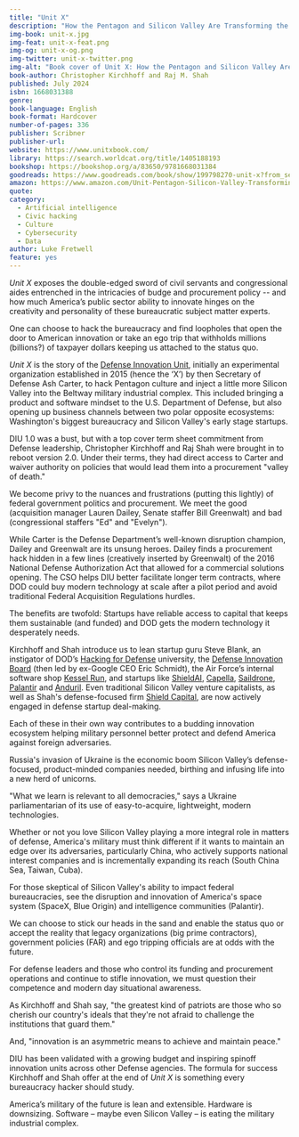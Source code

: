 ```yaml
---
title: "Unit X"
description: "How the Pentagon and Silicon Valley Are Transforming the Future of War"
img-book: unit-x.jpg
img-feat: unit-x-feat.png
img-og: unit-x-og.png
img-twitter: unit-x-twitter.png
img-alt: "Book cover of Unit X: How the Pentagon and Silicon Valley Are Transforming the Future of War"
book-author: Christopher Kirchhoff and Raj M. Shah
published: July 2024
isbn: 1668031388
genre: 
book-language: English
book-format: Hardcover
number-of-pages: 336
publisher: Scribner
publisher-url: 
website: https://www.unitxbook.com/
library: https://search.worldcat.org/title/1405188193
bookshop: https://bookshop.org/a/83650/9781668031384
goodreads: https://www.goodreads.com/book/show/199798270-unit-x?from_search=true&from_srp=true&qid=GKtffNpn0h&rank=1
amazon: https://www.amazon.com/Unit-Pentagon-Silicon-Valley-Transforming/dp/B0CSGZBG52/ref=sr_1_1?crid=2JQCV3YN16OF4&dib=eyJ2IjoiMSJ9.tHgFpmCgsCsgqH8EuaqUOg.e5oZbMEYo9SkLfjdLX_lfowt1JAR7qrwfT6HEoRHodU&dib_tag=se&keywords=Unit+X%3A+How+the+Pentagon+and+Silicon+Valley+Are+Transforming+the+Future+of+War&qid=1727317093&sprefix=unit+x+how+the+pentagon+and+silicon+valley+are+transforming+the+future+of+war%2Caps%2C134&sr=8-1
quote: 
category:
  - Artificial intelligence
  - Civic hacking
  - Culture
  - Cybersecurity
  - Data
author: Luke Fretwell
feature: yes
---
```


*Unit X* exposes the double-edged sword of civil servants and congressional aides entrenched in the intricacies of budge and procurement policy -- and how much America’s public sector ability to innovate hinges on the creativity and personality of these bureaucratic subject matter experts.

One can choose to hack the bureaucracy and find loopholes that open the door to American innovation or take an ego trip that withholds millions (billions?) of taxpayer dollars keeping us attached to the status quo.

*Unit X* is the story of the [Defense Innovation Unit](https://www.diu.mil/), initially an experimental organization established in 2015 (hence the ‘X’) by then Secretary of Defense Ash Carter, to hack Pentagon culture and inject a little more Silicon Valley into the Beltway military industrial complex. This included bringing a product and software mindset to the U.S. Department of Defense, but also opening up business channels between two polar opposite ecosystems: Washington's biggest bureaucracy and Silicon Valley's early stage startups.

DIU 1.0 was a bust, but with a top cover term sheet commitment from Defense leadership, Christopher Kirchhoff and Raj Shah were brought in to reboot version 2.0. Under their terms, they had direct access to Carter and waiver authority on policies that would lead them into a procurement "valley of death."

We become privy to the nuances and frustrations (putting this lightly) of federal government politics and procurement. We meet the good (acquisition manager Lauren Dailey, Senate staffer Bill Greenwalt) and bad (congressional staffers "Ed" and "Evelyn").

While Carter is the Defense Department’s well-known disruption champion, Dailey and Greenwalt are its unsung heroes. Dailey finds a procurement hack hidden in a few lines (creatively inserted by Greenwalt) of the 2016 National Defense Authorization Act that allowed for a commercial solutions opening. The CSO helps DIU better facilitate longer term contracts, where DOD could buy modern technology at scale after a pilot period and avoid traditional Federal Acquisition Regulations hurdles.

The benefits are twofold: Startups have reliable access to capital that keeps them sustainable (and funded) and DOD gets the modern technology it desperately needs.

Kirchhoff and Shah introduce us to lean startup guru Steve Blank, an instigator of DOD’s [Hacking for Defense](https://www.h4d.us/) university, the [Defense Innovation Board](https://innovation.defense.gov/) (then led by ex-Google CEO Eric Schmidt), the Air Force’s internal software shop [Kessel Run](https://kesselrun.af.mil/), and startups like [ShieldAI](https://shield.ai/), [Capella](https://www.capellaspace.com/), [Saildrone](https://www.saildrone.com/), [Palantir](https://www.palantir.com/) and [Anduril](https://www.anduril.com/). Even traditional Silicon Valley venture capitalists, as well as Shah's defense-focused firm [Shield Capital](https://shieldcap.com/), are now actively engaged in defense startup deal-making.

Each of these in their own way contributes to a budding innovation ecosystem helping military personnel better protect and defend America against foreign adversaries.

Russia's invasion of Ukraine is the economic boom Silicon Valley’s defense-focused, product-minded companies needed, birthing and infusing life into a new herd of unicorns.

"What we learn is relevant to all democracies," says a Ukraine parliamentarian of its use of easy-to-acquire, lightweight, modern technologies.

Whether or not you love Silicon Valley playing a more integral role in matters of defense, America's military must think different if it wants to maintain an edge over its adversaries, particularly China, who actively supports national interest companies and is incrementally expanding its reach (South China Sea, Taiwan, Cuba).

For those skeptical of Silicon Valley's ability to impact federal bureaucracies, see the disruption and innovation of America's space system (SpaceX, Blue Origin) and intelligence communities (Palantir).

We can choose to stick our heads in the sand and enable the status quo or accept the reality that legacy organizations (big prime contractors), government policies (FAR) and ego tripping officials are at odds with the future.

For defense leaders and those who control its funding and procurement operations and continue to stifle innovation, we must question their competence  and modern day situational awareness.

As Kirchhoff and Shah say, "the greatest kind of patriots are those who so cherish our country's ideals that they're not afraid to challenge the institutions that guard them."

And, "innovation is an asymmetric means to achieve and maintain peace."

DIU has been validated with a growing budget and inspiring spinoff innovation units across other Defense agencies. The formula for success Kirchhoff and Shah offer at the end of *Unit X* is something every bureaucracy hacker should study.

America’s military of the future is lean and extensible. Hardware is downsizing. Software – maybe even Silicon Valley – is eating the military industrial complex.
